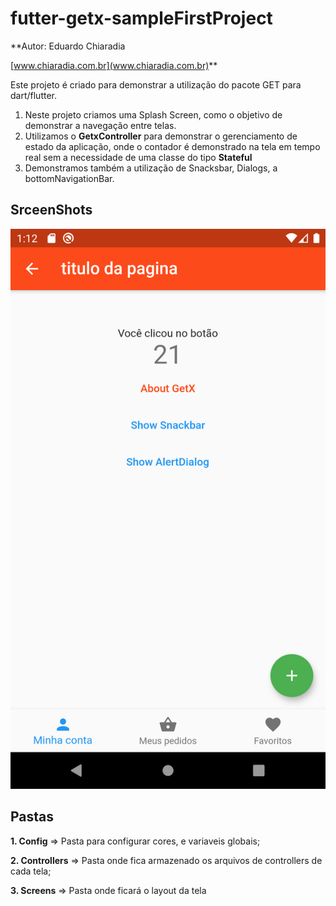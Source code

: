 # futter-getx-sampleFirstProject

**Autor: Eduardo Chiaradia

[www.chiaradia.com.br](www.chiaradia.com.br)**

Este projeto é criado para demonstrar a utilização do pacote GET para dart/flutter.

1. Neste projeto criamos uma Splash Screen, como o objetivo de demonstrar a navegação entre telas.
2. Utilizamos o **GetxController** para demonstrar o gerenciamento de estado da aplicação, onde o contador é demonstrado na tela em tempo real sem a necessidade de uma classe do tipo **Stateful**
3. Demonstramos também a utilização de Snacksbar, Dialogs, a bottomNavigationBar.

## SrceenShots
![enter image description here](https://github.com/dchiaradia/futter-getx-sampleFirstProject/blob/main/assets/screenshot/ScreenShot-001.png?raw=true)


## Pastas

**1. Config** => Pasta para configurar cores, e variaveis globais;

**2. Controllers** => Pasta onde fica armazenado os arquivos de controllers de cada tela;

**3. Screens** => Pasta onde ficará o layout da tela